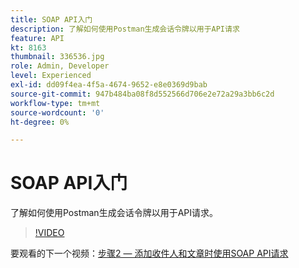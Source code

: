 ```yaml
---
title: SOAP API入门
description: 了解如何使用Postman生成会话令牌以用于API请求
feature: API
kt: 8163
thumbnail: 336536.jpg
role: Admin, Developer
level: Experienced
exl-id: dd09f4ea-4f5a-4674-9652-e8e0369d9bab
source-git-commit: 947b484ba08f8d552566d706e2e72a29a3bb6c2d
workflow-type: tm+mt
source-wordcount: '0'
ht-degree: 0%

---
```


# SOAP API入门

了解如何使用Postman生成会话令牌以用于API请求。

>[!VIDEO](https://video.tv.adobe.com/v/336639?quality=12)

要观看的下一个视频：[步骤2 — 添加收件人和文章时使用SOAP API请求](/help/tutorial-use-soap-apis/add-recipients-and-articles-using-soap-api-requests.md)
